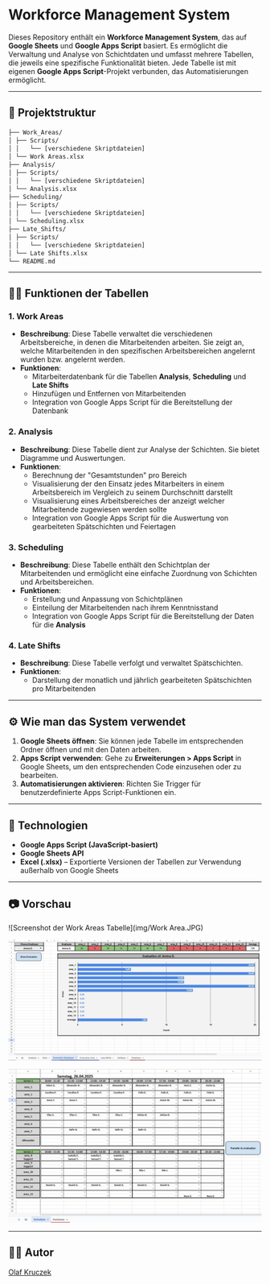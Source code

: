# Workforce Management System

Dieses Repository enthält ein **Workforce Management System**, das auf **Google Sheets** und **Google Apps Script** basiert. Es ermöglicht die Verwaltung und Analyse von Schichtdaten und umfasst mehrere Tabellen, die jeweils eine spezifische Funktionalität bieten. Jede Tabelle ist mit eigenen **Google Apps Script**-Projekt verbunden, das Automatisierungen ermöglicht.

---

## 📁 Projektstruktur

```
├── Work_Areas/
│ ├── Scripts/
│ │   └── [verschiedene Skriptdateien]
│ └── Work Areas.xlsx
├── Analysis/
│ ├── Scripts/
│ │   └── [verschiedene Skriptdateien]
│ └── Analysis.xlsx
├── Scheduling/
│ ├── Scripts/
│ │   └── [verschiedene Skriptdateien]
│ └── Scheduling.xlsx
├── Late_Shifts/
│ ├── Scripts/
│ │   └── [verschiedene Skriptdateien]
│ └── Late Shifts.xlsx
└── README.md
```

---

## 🧑‍💻 Funktionen der Tabellen

### 1. **Work Areas**
- **Beschreibung**: Diese Tabelle verwaltet die verschiedenen Arbeitsbereiche, in denen die Mitarbeitenden arbeiten. Sie zeigt an, welche Mitarbeitenden in den spezifischen Arbeitsbereichen angelernt wurden bzw. angelernt werden.
- **Funktionen**:  
  - Mitarbeiterdatenbank für die Tabellen **Analysis**, **Scheduling** und **Late Shifts**
  - Hinzufügen und Entfernen von Mitarbeitenden
  - Integration von Google Apps Script für die Bereitstellung der Datenbank

### 2. **Analysis**
- **Beschreibung**: Diese Tabelle dient zur Analyse der Schichten. Sie bietet Diagramme und Auswertungen.
- **Funktionen**:
  - Berechnung der "Gesamtstunden" pro Bereich
  - Visualisierung der den Einsatz jedes Mitarbeiters in einem Arbeitsbereich im Vergleich zu seinem Durchschnitt darstellt
  - Visualisierung eines Arbeitsbereiches der anzeigt welcher Mitarbeitende zugewiesen werden sollte
  - Integration von Google Apps Script für die Auswertung von gearbeiteten Spätschichten und Feiertagen

### 3. **Scheduling**
- **Beschreibung**: Diese Tabelle enthält den Schichtplan der Mitarbeitenden und ermöglicht eine einfache Zuordnung von Schichten und Arbeitsbereichen.
- **Funktionen**:
  - Erstellung und Anpassung von Schichtplänen
  - Einteilung der Mitarbeitenden nach ihrem Kenntnisstand
  - Integration von Google Apps Script für die Bereitstellung der Daten für die **Analysis**

### 4. **Late Shifts**
- **Beschreibung**: Diese Tabelle verfolgt und verwaltet Spätschichten.
- **Funktionen**:
  - Darstellung der monatlich und jährlich gearbeiteten Spätschichten pro Mitarbeitenden

---

## ⚙️ Wie man das System verwendet

1. **Google Sheets öffnen**: Sie können jede Tabelle im entsprechenden Ordner öffnen und mit den Daten arbeiten.
2. **Apps Script verwenden**: Gehe zu **Erweiterungen > Apps Script** in Google Sheets, um den entsprechenden Code einzusehen oder zu bearbeiten.
3. **Automatisierungen aktivieren**: Richten Sie Trigger für benutzerdefinierte Apps Script-Funktionen ein.
---

## 🧰 Technologien

- **Google Apps Script (JavaScript-basiert)**
- **Google Sheets API**
- **Excel (.xlsx)** – Exportierte Versionen der Tabellen zur Verwendung außerhalb von Google Sheets

---

## 📷 Vorschau

![Screenshot der Work Areas Tabelle](img/Work Area.JPG)

![Screenshot der Analysis Tabelle](img/Analysis.JPG)

![Screenshot der Scheduling Tabelle](img/Scheduling.jpg)

---

## 🧑‍💻 Autor

[Olaf Kruczek](https://github.com/kruczekolaf)



